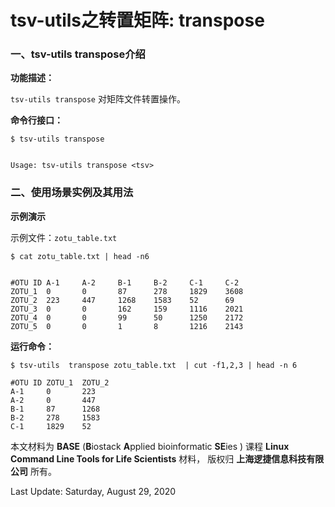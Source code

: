 # tsv-utils之转置矩阵:  transpose

### 一、tsv-utils transpose介绍

**功能描述：**

`tsv-utils transpose` 对矩阵文件转置操作。

**命令行接口：**

    $ tsv-utils transpose


    Usage: tsv-utils transpose <tsv>

### 二、使用场景实例及其用法

**示例演示**

示例文件：`zotu_table.txt`


    $ cat zotu_table.txt | head -n6


    #OTU ID A-1     A-2     B-1     B-2     C-1     C-2
    ZOTU_1  0       0       87      278     1829    3608
    ZOTU_2  223     447     1268    1583    52      69
    ZOTU_3  0       0       162     159     1116    2021
    ZOTU_4  0       0       99      50      1250    2172
    ZOTU_5  0       0       1       8       1216    2143

**运行命令：**

    $ tsv-utils  transpose zotu_table.txt  | cut -f1,2,3 | head -n 6
    
    #OTU ID ZOTU_1  ZOTU_2
    A-1     0       223
    A-2     0       447
    B-1     87      1268
    B-2     278     1583
    C-1     1829    52


本文材料为 **BASE** (**B**iostack **A**pplied bioinformatic **SE**ies ) 课程 **Linux Command Line Tools for Life Scientists** 材料， 版权归 **上海逻捷信息科技有限公司** 所有。

Last Update: Saturday, August 29, 2020
